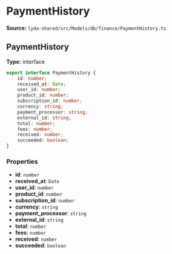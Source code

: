 # PaymentHistory

**Source:** `lyda-shared/src/Models/db/finance/PaymentHistory.ts`

## PaymentHistory

**Type:** interface

```typescript
export interface PaymentHistory {
    id: number;
    received_at: Date;
    user_id: number;
    product_id: number;
    subscription_id: number;
    currency: string;
    payment_processor: string;
    external_id: string;
    total: number;
    fees: number;
    received: number;
    succeeded: boolean;
}
```

### Properties

- **id**: `number`
- **received_at**: `D​a​t​e`
- **user_id**: `number`
- **product_id**: `number`
- **subscription_id**: `number`
- **currency**: `string`
- **payment_processor**: `string`
- **external_id**: `string`
- **total**: `number`
- **fees**: `number`
- **received**: `number`
- **succeeded**: `boolean`

